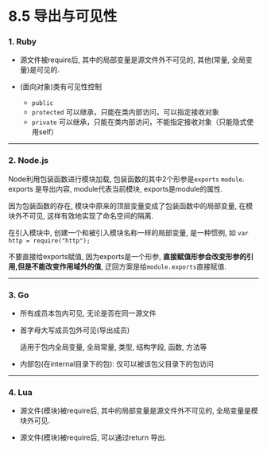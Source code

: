 # 8.5 导出与可见性

### 1. Ruby

* 源文件被require后, 其中的局部变量是源文件外不可见的, 其他(常量, 全局变量)是可见的.

* (面向对象)类有可见性控制
  * `public`
  * `protected` 可以继承，只能在类内部访问，可以指定接收对象
  * `private` 可以继承，只能在类内部访问，不能指定接收对象（只能隐式使用self）

---

### 2. Node.js

Node利用包装函数进行模块加载, 包装函数的其中2个形参是`exports` `module`. exports 是导出内容, module代表当前模块, exports是module的属性.

因为包装函数的存在, 模块中原来的顶层变量变成了包装函数中的局部变量, 在模块外不可见, 这样有效地实现了命名空间的隔离.

在引入模块中, 创建一个和被引入模块名称一样的局部变量, 是一种惯例, 如 `var http = require("http");`

不要直接给exports赋值, 因为exports是一个形参, **直接赋值形参会改变形参的引用,但是不能改变作用域外的值**, 迂回方案是给`module.exports`直接赋值.

---

### 3. Go

* 所有成员本包内可见, 无论是否在同一源文件

* 首字母大写成员包外可见(导出成员)

  适用于包内全局变量, 全局常量, 类型, 结构字段, 函数, 方法等

* 内部包(在internal目录下的包): 仅可以被该包父目录下的包访问

---

### 4. Lua

* 源文件(模块)被require后, 其中的局部变量是源文件外不可见的, 全局变量是模块外可见.

* 源文件(模块)被require后, 可以通过return 导出.<!-- 因为包裹function的原因, 导出的变量受闭包控制 -->


<!--
### Java

* public: 对所有类可见
* protected: 对同一包内的类和所有包内外子类可见 (2个条件是或关系, 满足一个就行)
* 默认/default: 在同一包内可见
* private: 在同一类内可见
-->

